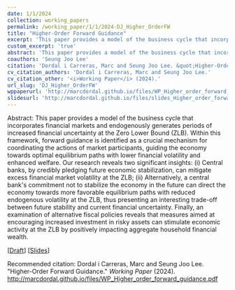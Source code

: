 ```yaml
---
date: 1/1/2024
collection: working_papers
permalink: /working_paper/1/1/2024-DJ_Higher_OrderFW
title: "Higher-Order Forward Guidance"
excerpt: 'This paper provides a model of the business cycle that incorporates financial markets and endogenously generates periods of increased financial uncertainty at the Zero Lower Bound (ZLB). Within this framework, forward guidance is identified as a crucial mechanism for coordinating the actions of market participants, guiding the economy towards optimal equilibrium paths with lower financial volatility and enhanced welfare. Our research reveals two significant insights: (i) Central banks, by credibly pledging future economic stabilization, can mitigate excess financial market volatility at the ZLB; (ii) Alternatively, a central bank&apos;s commitment not to stabilize the economy in the future can direct the economy towards more favorable equilibrium paths with reduced endogenous volatility at the ZLB, thus presenting an interesting trade-off between future stability and current financial uncertainty. Finally, an examination of alternative fiscal policies reveals that measures aimed at encouraging increased investment in risky assets can stimulate economic activity at the ZLB by positively impacting aggregate household financial wealth.'
custom_excerpt: 'true'
abstract: 'This paper provides a model of the business cycle that incorporates financial markets and endogenously generates periods of increased financial uncertainty at the Zero Lower Bound (ZLB). Within this framework, forward guidance is identified as a crucial mechanism for coordinating the actions of market participants, guiding the economy towards optimal equilibrium paths with lower financial volatility and enhanced welfare. Our research reveals two significant insights: (i) Central banks, by credibly pledging future economic stabilization, can mitigate excess financial market volatility at the ZLB; (ii) Alternatively, a central bank&apos;s commitment not to stabilize the economy in the future can direct the economy towards more favorable equilibrium paths with reduced endogenous volatility at the ZLB, thus presenting an interesting trade-off between future stability and current financial uncertainty. Finally, an examination of alternative fiscal policies reveals that measures aimed at encouraging increased investment in risky assets can stimulate economic activity at the ZLB by positively impacting aggregate household financial wealth.'
coauthors: 'Seung Joo Lee'
citation: 'Dordal i Carreras, Marc and Seung Joo Lee. &quot;Higher-Order Forward Guidance.&quot;  <i>Working Paper</i> (2024).'
cv_citation_authors: 'Dordal i Carreras, Marc and Seung Joo Lee.'
cv_citation_other: '<i>Working Paper</i> (2024).'
url_slug: 'DJ_Higher_OrderFW'
wppaperurl: 'http://marcdordal.github.io/files/WP_Higher_order_forward_guidance.pdf'
slidesurl: 'http://marcdordal.github.io/files/slides_Higher_order_forward_guidance.pdf'
---
```

Abstract: This paper provides a model of the business cycle that incorporates financial markets and endogenously generates periods of increased financial uncertainty at the Zero Lower Bound (ZLB). Within this framework, forward guidance is identified as a crucial mechanism for coordinating the actions of market participants, guiding the economy towards optimal equilibrium paths with lower financial volatility and enhanced welfare. Our research reveals two significant insights: (i) Central banks, by credibly pledging future economic stabilization, can mitigate excess financial market volatility at the ZLB; (ii) Alternatively, a central bank&apos;s commitment not to stabilize the economy in the future can direct the economy towards more favorable equilibrium paths with reduced endogenous volatility at the ZLB, thus presenting an interesting trade-off between future stability and current financial uncertainty. Finally, an examination of alternative fiscal policies reveals that measures aimed at encouraging increased investment in risky assets can stimulate economic activity at the ZLB by positively impacting aggregate household financial wealth.

[[Draft](http://marcdordal.github.io/files/WP_Higher_order_forward_guidance.pdf)] [[Slides](http://marcdordal.github.io/files/slides_Higher_order_forward_guidance.pdf)] 

Recommended citation: Dordal i Carreras, Marc and Seung Joo Lee. "Higher-Order Forward Guidance."  <i>Working Paper</i> (2024). http://marcdordal.github.io/files/WP_Higher_order_forward_guidance.pdf